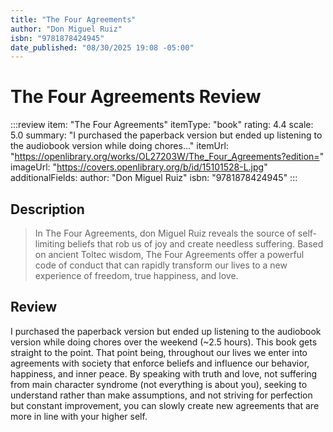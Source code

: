 ```yaml
---
title: "The Four Agreements"
author: "Don Miguel Ruiz"
isbn: "9781878424945"
date_published: "08/30/2025 19:08 -05:00"
---
```


# The Four Agreements Review

:::review
item: "The Four Agreements"
itemType: "book"
rating: 4.4
scale: 5.0
summary: "I purchased the paperback version but ended up listening to the audiobook version while doing chores..."
itemUrl: "https://openlibrary.org/works/OL27203W/The_Four_Agreements?edition="
imageUrl: "https://covers.openlibrary.org/b/id/15101528-L.jpg"
additionalFields:
  author: "Don Miguel Ruiz"
  isbn: "9781878424945"
:::

## Description

> In The Four Agreements, don Miguel Ruiz reveals the source of self-limiting beliefs that rob us of joy and create needless suffering. Based on ancient Toltec wisdom, The Four Agreements offer a powerful code of conduct that can rapidly transform our lives to a new experience of freedom, true happiness, and love.

## Review

I purchased the paperback version but ended up listening to the audiobook version while doing chores over the weekend (~2.5 hours). This book gets straight to the point. That point being, throughout our lives we enter into agreements with society that enforce beliefs and influence our behavior, happiness, and inner peace. By speaking with truth and love, not suffering from main character syndrome (not everything is about you), seeking to understand rather than make assumptions, and not striving for perfection but constant improvement, you can slowly create new agreements that are more in line with your higher self. 